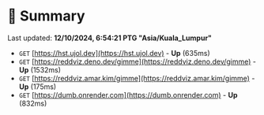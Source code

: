 # 📖 Summary
Last updated: **12/10/2024, 6:54:21 PTG "Asia/Kuala_Lumpur"**

- `GET` [https://hst.ujol.dev](https://hst.ujol.dev) - **Up** (635ms)
- `GET` [https://reddviz.deno.dev/gimme](https://reddviz.deno.dev/gimme) - **Up** (1532ms)
- `GET` [https://reddviz.amar.kim/gimme](https://reddviz.amar.kim/gimme) - **Up** (175ms)
- `GET` [https://dumb.onrender.com](https://dumb.onrender.com) - **Up** (832ms)
